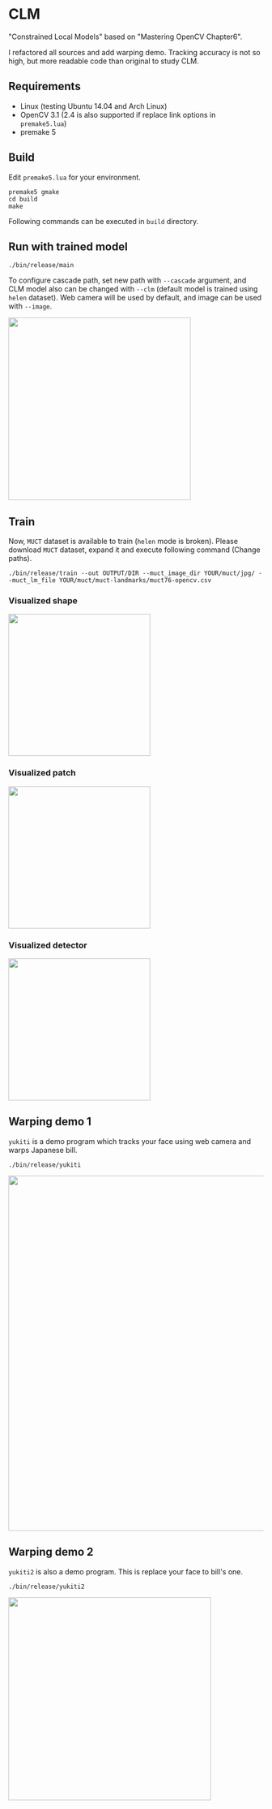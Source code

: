 # CLM #
"Constrained Local Models" based on "Mastering OpenCV Chapter6".

I refactored all sources and add warping demo.
Tracking accuracy is not so high, but more readable code than original to study CLM.

## Requirements ##
* Linux (testing Ubuntu 14.04 and Arch Linux)
* OpenCV 3.1 (2.4 is also supported if replace link options in `premake5.lua`)
* premake 5

## Build ##
Edit `premake5.lua` for your environment.

```
premake5 gmake
cd build
make
```

Following commands can be executed in `build` directory.

## Run with trained model ##
```
./bin/release/main
```

To configure cascade path, set new path with `--cascade` argument,
and CLM model also can be changed with `--clm` (default model is trained using `helen` dataset).
Web camera will be used by default, and image can be used with `--image`.

<img src="https://raw.githubusercontent.com/takiyu/CLM/master/screenshots/main_lena.png" width="360px">

## Train ##
Now, `MUCT` dataset is available to train (`helen` mode is broken).
Please download `MUCT` dataset, expand it and execute following command (Change paths).

```
./bin/release/train --out OUTPUT/DIR --muct_image_dir YOUR/muct/jpg/ --muct_lm_file YOUR/muct/muct-landmarks/muct76-opencv.csv
```

### Visualized shape ###
<img src="https://raw.githubusercontent.com/takiyu/CLM/master/screenshots/train_shape.gif" width="280px">

### Visualized patch ###
<img src="https://raw.githubusercontent.com/takiyu/CLM/master/screenshots/train_patch.png" width="280px">

### Visualized detector ###
<img src="https://raw.githubusercontent.com/takiyu/CLM/master/screenshots/train_detector.png" width="280px">

## Warping demo 1 ##
`yukiti` is a demo program which tracks your face using web camera and warps Japanese bill.

```
./bin/release/yukiti
```

<img src="https://raw.githubusercontent.com/takiyu/CLM/master/screenshots/yukiti.png" width="700px">

## Warping demo 2 ##
`yukiti2` is also a demo program.
This is replace your face to bill's one.

```
./bin/release/yukiti2
```

<img src="https://raw.githubusercontent.com/takiyu/CLM/master/screenshots/yukiti2.png" width="400px">
